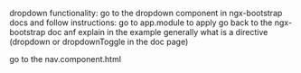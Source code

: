 dropdown functionality:
go to the dropdown component in ngx-bootstrap docs and follow instructions:
go to app.module to apply
go back to the ngx-bootstrap doc anf explain in the example generally what is a directive (dropdown or dropdownToggle in the doc page)

go to the nav.component.html